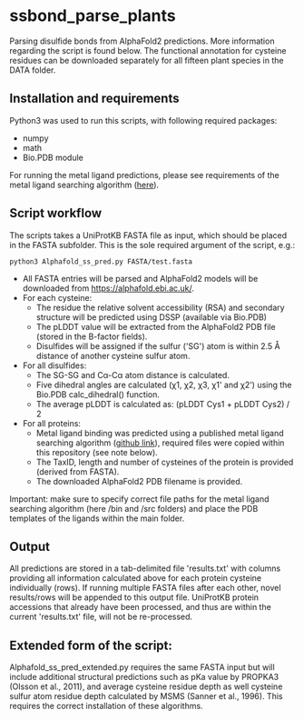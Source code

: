 # ssbond_parse_plants
Parsing disulfide bonds from AlphaFold2 predictions. More information regarding the script is found below. The functional annotation for cysteine residues can be downloaded separately for all fifteen plant species in the DATA folder.

## Installation and requirements
Python3 was used to run this scripts, with following required packages:
- numpy
- math
- Bio.PDB module

For running the metal ligand predictions, please see requirements of the metal ligand searching algorithm ([here](https://github.com/Elcock-Lab/Metalloproteome)).

## Script workflow
The scripts takes a UniProtKB FASTA file as input, which should be placed in the FASTA subfolder. This is the sole required argument of the script, e.g.:

<code>python3 Alphafold_ss_pred.py FASTA/test.fasta</code>

- All FASTA entries will be parsed and AlphaFold2 models will be downloaded from https://alphafold.ebi.ac.uk/.
- For each cysteine:
  - The residue the relative solvent accessibility (RSA) and secondary structure will be predicted using DSSP (available via Bio.PDB)
  - The pLDDT value will be extracted from the AlphaFold2 PDB file (stored in the B-factor fields).
  - Disulfides will be assigned if the sulfur ('SG') atom is within 2.5 Å distance of another cysteine sulfur atom. 
- For all disulfides:
  - The SG-SG and Cα-Cα atom distance is calculated.
  - Five dihedral angles are calculated (χ1, χ2, χ3, χ1' and χ2') using the Bio.PDB calc_dihedral() function.
  - The average pLDDT is calculated as: (pLDDT Cys1 + pLDDT Cys2) / 2 
- For all proteins:
  - Metal ligand binding was predicted using a published metal ligand searching algorithm ([github link](https://github.com/Elcock-Lab/Metalloproteome)), required files were copied within this repository (see note below).
  - The TaxID, length and number of cysteines of the protein is provided (derived from FASTA).
  - The downloaded AlphaFold2 PDB filename is provided.

Important: make sure to specify correct file paths for the metal ligand searching algorithm (here /bin and /src folders) and place the PDB templates of the ligands within the main folder.

## Output

All predictions are stored in a tab-delimited file 'results.txt' with columns providing all information calculated above for each protein cysteine individually (rows).
If running multiple FASTA files after each other, novel results/rows will be appended to this output file. UniProtKB protein accessions that already have been processed, and thus are within the current 'results.txt' file, will not be re-processed.

## Extended form of the script:

Alphafold_ss_pred_extended.py requires the same FASTA input but will include additional structural predictions such as pKa value by PROPKA3 (Olsson et al., 2011), and average cysteine residue depth as well cysteine sulfur atom residue depth calculated by MSMS (Sanner et al., 1996). This requires the correct installation of these algorithms.

